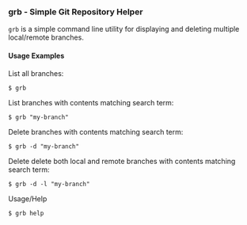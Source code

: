 ### grb - Simple Git Repository Helper

`grb` is a simple command line utility for displaying and deleting multiple local/remote branches. 

#### Usage Examples

List all branches:
```shell
$ grb
```
List branches with contents matching search term:
```shell
$ grb "my-branch"
```

Delete branches with contents matching search term:
```shell
$ grb -d "my-branch"
```

Delete delete both local and remote branches with contents matching search term:
```shell
$ grb -d -l "my-branch"
```

Usage/Help
```shell
$ grb help
```
